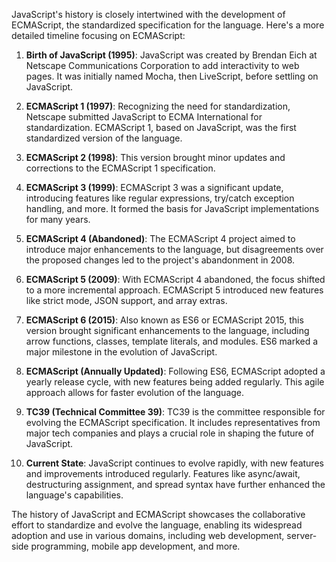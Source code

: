 JavaScript's history is closely intertwined with the development of ECMAScript, the standardized specification for the language. Here's a more detailed timeline focusing on ECMAScript:

1. **Birth of JavaScript (1995)**: JavaScript was created by Brendan Eich at Netscape Communications Corporation to add interactivity to web pages. It was initially named Mocha, then LiveScript, before settling on JavaScript.

2. **ECMAScript 1 (1997)**: Recognizing the need for standardization, Netscape submitted JavaScript to ECMA International for standardization. ECMAScript 1, based on JavaScript, was the first standardized version of the language.

3. **ECMAScript 2 (1998)**: This version brought minor updates and corrections to the ECMAScript 1 specification.

4. **ECMAScript 3 (1999)**: ECMAScript 3 was a significant update, introducing features like regular expressions, try/catch exception handling, and more. It formed the basis for JavaScript implementations for many years.

5. **ECMAScript 4 (Abandoned)**: The ECMAScript 4 project aimed to introduce major enhancements to the language, but disagreements over the proposed changes led to the project's abandonment in 2008.

6. **ECMAScript 5 (2009)**: With ECMAScript 4 abandoned, the focus shifted to a more incremental approach. ECMAScript 5 introduced new features like strict mode, JSON support, and array extras.

7. **ECMAScript 6 (2015)**: Also known as ES6 or ECMAScript 2015, this version brought significant enhancements to the language, including arrow functions, classes, template literals, and modules. ES6 marked a major milestone in the evolution of JavaScript.

8. **ECMAScript (Annually Updated)**: Following ES6, ECMAScript adopted a yearly release cycle, with new features being added regularly. This agile approach allows for faster evolution of the language.

9. **TC39 (Technical Committee 39)**: TC39 is the committee responsible for evolving the ECMAScript specification. It includes representatives from major tech companies and plays a crucial role in shaping the future of JavaScript.

10. **Current State**: JavaScript continues to evolve rapidly, with new features and improvements introduced regularly. Features like async/await, destructuring assignment, and spread syntax have further enhanced the language's capabilities.

The history of JavaScript and ECMAScript showcases the collaborative effort to standardize and evolve the language, enabling its widespread adoption and use in various domains, including web development, server-side programming, mobile app development, and more.